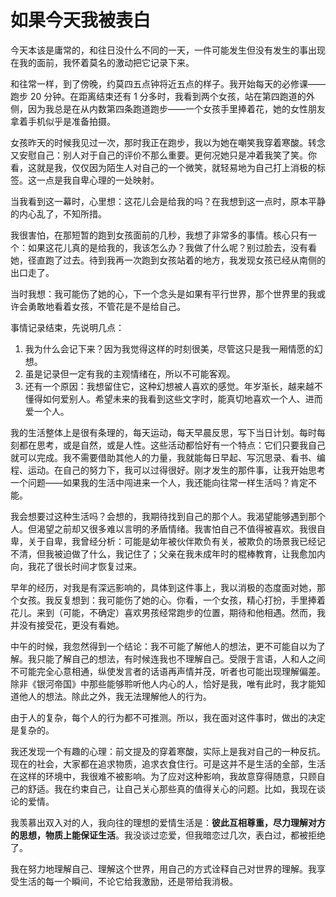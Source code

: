 # 如果今天我被表白

今天本该是庸常的，和往日没什么不同的一天，一件可能发生但没有发生的事出现在我的面前，我怀着莫名的激动把它记录下来。

和往常一样，到了傍晚，约莫四五点钟将近五点的样子。我开始每天的必修课——跑步 20 分钟。在距离结束还有 1 分多时，我看到两个女孩，站在第四跑道的外侧，因为我总是在从内数第四条跑道跑步——一个女孩手里捧着花，她的女性朋友拿着手机似乎是准备拍摄。

女孩昨天的时候我见过一次，那时我正在跑步，我以为她在嘲笑我穿着寒酸。转念又安慰自己：别人对于自己的评价不那么重要。更何况她只是冲着我笑了笑。你看，这就是我，仅仅因为陌生人对自己的一个微笑，就轻易地为自己打上消极的标签。这一点是我自卑心理的一处映射。

当我看到这一幕时，心里想：这花儿会是给我的吗？在我想到这一点时，原本平静的内心乱了，不知所措。

我很害怕，在那短暂的跑到女孩面前的几秒，我想了非常多的事情。核心只有一个：如果这花儿真的是给我的，我该怎么办？我做了什么呢？别过脸去，没有看她，径直跑了过去。待到我再一次跑到女孩站着的地方，我发现女孩已经从南侧的出口走了。

当时我想：我可能伤了她的心，下一个念头是如果有平行世界，那个世界里的我或许会勇敢地看着女孩，不管花是不是给自己。

事情记录结束，先说明几点：

1. 我为什么会记下来？因为我觉得这样的时刻很美，尽管这只是我一厢情愿的幻想。
2. 虽是记录但一定有我的主观情绪在，所以不可能客观。
3. 还有一个原因：我想留住它，这种幻想被人喜欢的感觉。年岁渐长，越来越不懂得如何爱别人。希望未来的我看到这些文字时，能真切地喜欢一个人、进而爱一个人。

我的生活整体上是很有条理的，每天运动，每天早晨反思，写下当日计划。每时每刻都在思考，或是自然，或是人性。这些活动都恰好有一个特点：它们只要我自己就可以完成。我不需要借助其他人的力量，我就能每日早起、写沉思录、看书、编程、运动。在自己的努力下，我可以过得很好。刚才发生的那件事，让我开始思考一个问题——如果我的生活中闯进来一个人，我还能向往常一样生活吗？肯定不能。

我会想要过这种生活吗？会想的，我期待找到自己的那个人。我渴望能够遇到那个人。但渴望之前却又很多难以言明的矛盾情绪。我害怕自己不值得被喜欢。我很自卑，关于自卑，我曾经分析：可能是幼年被伙伴欺负有关，被欺负的场景我已经记不清，但我被迫做了什么，我记住了；父亲在我未成年时的棍棒教育，让我愈加内向，我花了很长时间才恢复过来。

早年的经历，对我是有深远影响的，具体到这件事上，我以消极的态度面对她，那个女孩。我反复想到：我可能伤了她的心。你看，一个女孩，精心打扮，手里捧着花儿。来到（可能，不确定）喜欢男孩经常跑步的位置，期待和他相遇。然而，我并没有接受花，更没有看她。

中午的时候，我忽然得到一个结论：我不可能了解他人的想法，更不可能自以为了解。我只能了解自己的想法，有时候连我也不理解自己。受限于言语，人和人之间不可能完全心意相通，纵使发言者的话语再声情并茂，听者也可能出现理解偏差。除非《银河帝国》中那些能够聆听他人内心的人，恰好是我，唯有此时，我才能知道他人的想法。除此之外，我无法理解他人的行为。

由于人的复杂，每个人的行为都不可推测。所以，我在面对这件事时，做出的决定是复杂的。

我还发现一个有趣的心理：前文提及的穿着寒酸，实际上是我对自己的一种反抗。现在的社会，大家都在追求物质，追求衣食住行。可是这并不是生活的全部，生活在这样的环境中，我很难不被影响。为了应对这种影响，我故意穿得随意，只顾自己的舒适。我在约束自己，让自己关心那些真的值得关心的问题。比如，我现在谈论的爱情。

我羡慕出双入对的人，我向往的理想的爱情生活是：**彼此互相尊重，尽力理解对方的思想，物质上能保证生活**。我没谈过恋爱，但我暗恋过几次，表白过，都被拒绝了。

我在努力地理解自己、理解这个世界，用自己的方式诠释自己对世界的理解。我享受生活的每一个瞬间，不论它给我激励，还是带给我消极。
